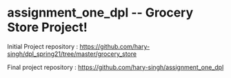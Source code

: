 # assignment_one_dpl -- Grocery Store Project!

Initial Project repository : https://github.com/hary-singh/dpl_spring21/tree/master/grocery_store

Final project repository : https://github.com/hary-singh/assignment_one_dpl
